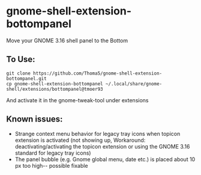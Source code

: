 # gnome-shell-extension-bottompanel
Move your GNOME 3.16 shell panel to the Bottom

## To Use:
```
git clone https://github.com/Thoma5/gnome-shell-extension-bottompanel.git
cp gnome-shell-extension-bottompanel ~/.local/share/gnome-shell/extensions/bottompanel@tmoer93
```
And activate it in the gnome-tweak-tool under extensions

## Known issues:
+ Strange context menu behavior for legacy tray icons when topicon extension is activated (not showing up, Workaround: deactivating/activating the topicon extension or using the GNOME 3.16 standard for legacy tray icons)
+ The panel bubble (e.g. Gnome global menu, date etc.) is placed about 10 px too high-- possible fixable
